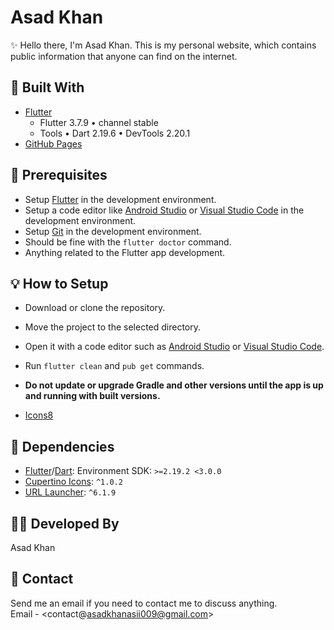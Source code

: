 # Asad Khan



✨ Hello there, I'm Asad Khan. This is my personal website, which contains public information that anyone can find on the internet.


## 💙 Built With

- [Flutter](https://flutter.dev)
  - Flutter 3.7.9 • channel stable
  - Tools • Dart 2.19.6 • DevTools 2.20.1
- [GitHub Pages](https://pages.github.com)

## 📌 Prerequisites

- Setup [Flutter](https://flutter.dev) in the development environment.
- Setup a code editor like [Android Studio](https://developer.android.com/studio) or [Visual Studio Code](https://code.visualstudio.com) in the development environment.
- Setup [Git](https://git-scm.com) in the development environment.
- Should be fine with the `flutter doctor` command.
- Anything related to the Flutter app development.

## 💡 How to Setup

- Download or clone the repository.
- Move the project to the selected directory.
- Open it with a code editor such as [Android Studio](https://developer.android.com/studio) or [Visual Studio Code](https://code.visualstudio.com).
- Run `flutter clean` and `pub get` commands.
- **Do not update or upgrade Gradle and other versions until the app is up and running with built versions.**



- [Icons8](https://icons8.com)

## 💎 Dependencies

- [Flutter](https://flutter.dev)/[Dart](https://dart.dev): Environment SDK: `>=2.19.2 <3.0.0`
- [Cupertino Icons](https://pub.dev/packages/cupertino_icons): `^1.0.2`
- [URL Launcher](https://pub.dev/packages/url_launcher): `^6.1.9`



## 👨‍💻 Developed By

Asad Khan  

## 💬 Contact

Send me an email if you need to contact me to discuss anything.  
Email - <contact@asadkhanasii009@gmail.com>
